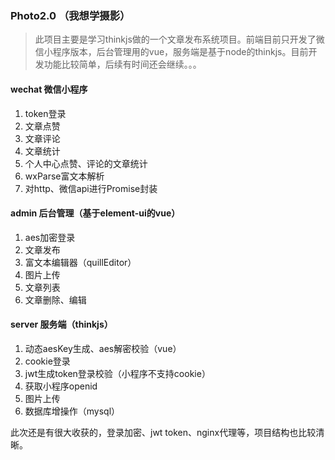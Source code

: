 ### Photo2.0 （我想学摄影）
> 此项目主要是学习thinkjs做的一个文章发布系统项目。前端目前只开发了微信小程序版本，后台管理用的vue，服务端是基于node的thinkjs。目前开发功能比较简单，后续有时间还会继续。。。

#### wechat 微信小程序
1. token登录
2. 文章点赞
3. 文章评论
4. 文章统计
5. 个人中心点赞、评论的文章统计
6. wxParse富文本解析
7. 对http、微信api进行Promise封装

#### admin 后台管理（基于element-ui的vue）
1. aes加密登录
2. 文章发布
3. 富文本编辑器（quillEditor）
4. 图片上传
5. 文章列表
6. 文章删除、编辑

#### server 服务端（thinkjs）
1. 动态aesKey生成、aes解密校验（vue）
2. cookie登录
3. jwt生成token登录校验（小程序不支持cookie）
4. 获取小程序openid
5. 图片上传
6. 数据库增操作（mysql）


此次还是有很大收获的，登录加密、jwt token、nginx代理等，项目结构也比较清晰。
